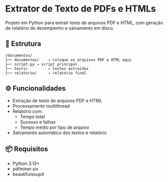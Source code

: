 # Extrator de Texto de PDFs e HTMLs

Projeto em Python para extrair texto de arquivos PDF e HTML, com geração de relatório de desempenho e salvamento em disco.

## 📂 Estrutura

```
/documentos/
├── documentos/    → coloque os arquivos PDF e HTML aqui
├── script.py → script principal
├── texts/         → textos extraídos
├── relatorio/     → relatório final
```

## ⚙️ Funcionalidades

- Extração de texto de arquivos PDF e HTML
- Processamento multithread
- Relatório com:
  - Tempo total
  - Sucesso e falhas
  - Tempo médio por tipo de arquivo
- Salvamento automático dos textos e relatório

## 📦 Requisitos

- Python 3.13+
- pdfminer.six
- beautifulsoup4
